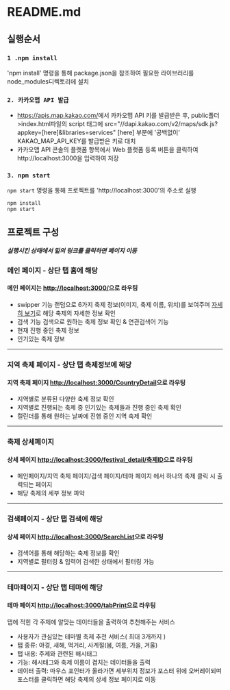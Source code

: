 # README.md

## 실행순서

### `1 .npm install`

'npm install' 명령을 통해 package.json을 참조하여 필요한 라이브러리를 node_modules디렉토리에 설치

### `2. 카카오맵 API 발급`

- <https://apis.map.kakao.com/>에서 카카오맵 API 키를 발급받은 후, public폴더>index.html파일의 script 태그에  src="//dapi.kakao.com/v2/maps/sdk.js?appkey=[here]&libraries=services" [here] 부분에 '공백없이' KAKAO_MAP_API_KEY를 발급받은 키로 대치
- 카카오맵 API 콘솔의 플랫폼 항목에서 Web 플랫폼 등록 버튼을 클릭하여 http://localhost:3000을 입력하여 저장

### `3. npm start`

`npm start` 명령을 통해 프로젝트를 'http://localhost:3000'의 주소로 실행

    npm install
    npm start

## 프로젝트 구성

##### 실행시킨 상태에서 밑의 링크를 클릭하면 페이지 이동

### 메인 페이지 - 상단 탭 홈에 해당

#### 메인 페이지는 <http://localhost:3000/>으로 라우팅

- swipper 기능
  랜덤으로 6가지 축제 정보(이미지, 축제 이름, 위치)를 보여주며 <U>자세히 보기</U>로 해당 축제의 자세한 정보 확인
- 검색 기능
  검색으로 원하는 축제 정보 확인 & 연관검색어 기능
- 현재 진행 중인 축제 정보
- 인기있는 축제 정보

---

### 지역 축제 페이지 - 상단 탭 축제정보에 해당

#### 지역 축제 페이지 <http://localhost:3000/CountryDetail>으로 라우팅

- 지역별로 분류된 다양한 축제 정보 확인
- 지역별로 진행되는 축제 중 인기있는 축제들과 진행 중인 축제 확인
- 캘린더를 통해 원하는 날짜에 진행 중인 지역 축제 확인

---

### 축제 상세페이지

#### 상세 페이지 <http://localhost:3000/festival_detail/축제ID>으로 라우팅

- 메인페이지/지역 축제 페이지/검색 페이지/테마 페이지 에서 하나의 축제 클릭 시 출력되는 페이지
- 해당 축제의 세부 정보 파악

---

### 검색페이지 - 상단 탭 검색에 해당

#### 상세 페이지 <http://localhost:3000/SearchList>으로 라우팅

- 검색어를 통해 해당하는 축제 정보를 확인
- 지역별로 필터링 & 입력어 검색한 상태에서 필터링 가능

---

### 테마페이지 - 상단 탭 테마에 해당

#### 테마 페이지 <http://localhost:3000/tabPrint>으로 라우팅

탭에 적힌 각 주제에 알맞는 데이터들을 출력하여 추천해주는 서비스

- 사용자가 관심있는 테마별 축제 추천 서비스( 최대 3개까지 )
- 탭 종류: 야경, 새해, 먹거리, 사계절(봄, 여름, 가을, 겨울)
- 탭 내용: 주제와 관련된 해시태그
- 기능: 해시태그와 축제 이름이 겹치는 데이터들을 출력
- 데이터 출력: 마우스 포인터가 올라가면 세부위치 정보가 포스터 위에 오버레이되며 포스터를 클릭하면 해당 축제의 상세 정보 페이지로 이동
